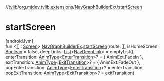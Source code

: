 //[tvlib](../../../index.md)/[org.mjdev.tvlib.extensions](../index.md)/[NavGraphBuilderExt](index.md)/[startScreen](start-screen.md)

# startScreen

[androidJvm]\
fun &lt;[T](start-screen.md) : [Screen](../../org.mjdev.tvlib.screen/-screen/index.md)&gt; [NavGraphBuilderEx](../../org.mjdev.tvlib.navigation/-nav-graph-builder-ex/index.md).[startScreen](start-screen.md)(route: [T](start-screen.md), isHomeScreen: [Boolean](https://kotlinlang.org/api/latest/jvm/stdlib/kotlin/-boolean/index.html) = false, deepLinks: [List](https://kotlinlang.org/api/latest/jvm/stdlib/kotlin.collections/-list/index.html)&lt;[NavDeepLink](https://developer.android.com/reference/kotlin/androidx/navigation/NavDeepLink.html)&gt; = emptyList(), enterTransition: [AnimType](../index.md#1759378358%2FClasslikes%2F-1596939238)&lt;[EnterTransition](https://developer.android.com/reference/kotlin/androidx/compose/animation/EnterTransition.html)&gt;? = { AnimExt.FadeIn }, exitTransition: [AnimType](../index.md#1759378358%2FClasslikes%2F-1596939238)&lt;[ExitTransition](https://developer.android.com/reference/kotlin/androidx/compose/animation/ExitTransition.html)&gt;? = { AnimExt.FadeOut }, popEnterTransition: [AnimType](../index.md#1759378358%2FClasslikes%2F-1596939238)&lt;[EnterTransition](https://developer.android.com/reference/kotlin/androidx/compose/animation/EnterTransition.html)&gt;? = enterTransition, popExitTransition: [AnimType](../index.md#1759378358%2FClasslikes%2F-1596939238)&lt;[ExitTransition](https://developer.android.com/reference/kotlin/androidx/compose/animation/ExitTransition.html)&gt;? = exitTransition)
